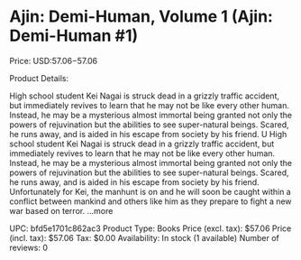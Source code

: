 # Ajin: Demi-Human, Volume 1 (Ajin: Demi-Human #1)

Price: USD:$57.06-$57.06

Product Details:

High school student Kei Nagai is struck dead in a grizzly traffic accident, but immediately revives to learn that he may not be like every other human. Instead, he may be a mysterious almost immortal being granted not only the powers of rejuvination but the abilities to see super-natural beings. Scared, he runs away, and is aided in his escape from society by his friend. U High school student Kei Nagai is struck dead in a grizzly traffic accident, but immediately revives to learn that he may not be like every other human. Instead, he may be a mysterious almost immortal being granted not only the powers of rejuvination but the abilities to see super-natural beings. Scared, he runs away, and is aided in his escape from society by his friend. Unfortunately for Kei, the manhunt is on and he will soon be caught within a conflict between mankind and others like him as they prepare to fight a new war based on terror. ...more

UPC: bfd5e1701c862ac3
Product Type: Books
Price (excl. tax): $57.06
Price (incl. tax): $57.06
Tax: $0.00
Availability: In stock (1 available)
Number of reviews: 0